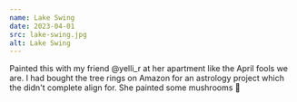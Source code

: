 ```yaml
---
name: Lake Swing
date: 2023-04-01
src: lake-swing.jpg
alt: Lake Swing
---
```


Painted this with my friend @yelli_r at her apartment like the April fools we are. I had bought the tree rings on Amazon for an astrology project which the didn't complete align for. She painted some mushrooms :mushroom:
